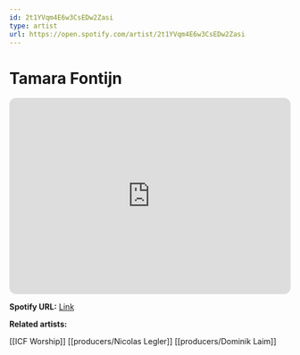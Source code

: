 ```yaml
---
id: 2t1YVqm4E6w3CsEDw2Zasi
type: artist
url: https://open.spotify.com/artist/2t1YVqm4E6w3CsEDw2Zasi
---
```

# Tamara Fontijn

<iframe style="border-radius:12px" src="https://open.spotify.com/embed/artist/2t1YVqm4E6w3CsEDw2Zasi" width="100%" height="352" frameBorder="0" allowfullscreen="" allow="autoplay; clipboard-write; encrypted-media; fullscreen; picture-in-picture" loading="lazy"></iframe>

**Spotify URL:** [Link](https://open.spotify.com/artist/2t1YVqm4E6w3CsEDw2Zasi)

**Related artists:**

[[ICF Worship]]
[[producers/Nicolas Legler]]
[[producers/Dominik Laim]]
